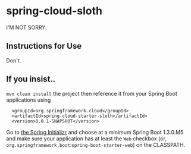 # spring-cloud-sloth

I'M NOT SORRY.

## Instructions for Use

Don't. 

## If you insist.. 

`mvn clean install` the project then reference it from your Spring Boot applications using  

```
  <groupId>org.springframework.cloud</groupId>
  <artifactId>spring-cloud-starter-sloth</artifactId>
  <version>0.0.1-SNAPSHOT</version>

```

Go to [the Spring Initializr](http://start.spring.io)
and choose at a minimum Spring Boot 1.3.0.M5 and make sure your application has at 
least the `Web` checkbox (or, `org.springframework.boot`:`spring-boot-starter-web`) on the CLASSPATH.


